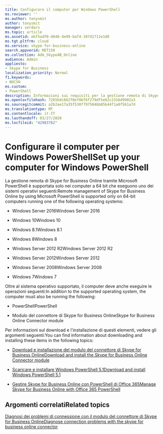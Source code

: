 ```yaml
---
title: Configurare il computer per Windows PowerShell
ms.reviewer: ''
ms.author: tonysmit
author: tonysmit
manager: serdars
ms.topic: article
ms.assetid: ebf5adf0-d848-4e99-baf4-387d1711e1d0
ms.tgt.pltfrm: cloud
ms.service: skype-for-business-online
search.appverid: MET150
ms.collection: Adm_Skype4B_Online
audience: Admin
appliesto:
- Skype for Business
localization_priority: Normal
f1.keywords:
- NOCSH
ms.custom:
- PowerShell
description: Informazioni sui requisiti per la gestione remota di Skype for Business Online con Windows PowerShell, inclusi i sistemi operativi supportati.
ms.openlocfilehash: 7265bdc662f0ef86f6f279df5e62c2316d9902a3
ms.sourcegitcommit: a2b2ae17a35f530f797504bb85b44f1a0f561a7d
ms.translationtype: MT
ms.contentlocale: it-IT
ms.lasthandoff: 03/27/2020
ms.locfileid: "42983762"
---
```

# <a name="set-up-your-computer-for-windows-powershell"></a><span data-ttu-id="7c6dd-103">Configurare il computer per Windows PowerShell</span><span class="sxs-lookup"><span data-stu-id="7c6dd-103">Set up your computer for Windows PowerShell</span></span>

<span data-ttu-id="7c6dd-104">La gestione remota di Skype for Business Online tramite Microsoft PowerShell è supportata solo nei computer a 64 bit che eseguono uno dei sistemi operativi seguenti:</span><span class="sxs-lookup"><span data-stu-id="7c6dd-104">Remote management of Skype for Business Online by using Microsoft PowerShell is supported only on 64-bit computers running one of the following operating systems:</span></span>

- <span data-ttu-id="7c6dd-105">Windows Server 2016</span><span class="sxs-lookup"><span data-stu-id="7c6dd-105">Windows Server 2016</span></span>

- <span data-ttu-id="7c6dd-106">Windows 10</span><span class="sxs-lookup"><span data-stu-id="7c6dd-106">Windows 10</span></span>
    
- <span data-ttu-id="7c6dd-107">Windows 8.1</span><span class="sxs-lookup"><span data-stu-id="7c6dd-107">Windows 8.1</span></span>
    
- <span data-ttu-id="7c6dd-108">Windows 8</span><span class="sxs-lookup"><span data-stu-id="7c6dd-108">Windows 8</span></span>
    
- <span data-ttu-id="7c6dd-109">Windows Server 2012 R2</span><span class="sxs-lookup"><span data-stu-id="7c6dd-109">Windows Server 2012 R2</span></span>
    
- <span data-ttu-id="7c6dd-110">Windows Server 2012</span><span class="sxs-lookup"><span data-stu-id="7c6dd-110">Windows Server 2012</span></span>
    
- <span data-ttu-id="7c6dd-111">Windows Server 2008</span><span class="sxs-lookup"><span data-stu-id="7c6dd-111">Windows Server 2008</span></span>
    
- <span data-ttu-id="7c6dd-112">Windows 7</span><span class="sxs-lookup"><span data-stu-id="7c6dd-112">Windows 7</span></span>
    
<span data-ttu-id="7c6dd-113">Oltre al sistema operativo supportato, il computer deve anche eseguire le operazioni seguenti:</span><span class="sxs-lookup"><span data-stu-id="7c6dd-113">In addition to the supported operating system, the computer must also be running the following:</span></span>
  
- <span data-ttu-id="7c6dd-114">PowerShell</span><span class="sxs-lookup"><span data-stu-id="7c6dd-114">PowerShell</span></span>
    
- <span data-ttu-id="7c6dd-115">Modulo del connettore di Skype for Business Online</span><span class="sxs-lookup"><span data-stu-id="7c6dd-115">Skype for Business Online Connector module</span></span>
    
<span data-ttu-id="7c6dd-116">Per informazioni sul download e l'installazione di questi elementi, vedere gli argomenti seguenti:</span><span class="sxs-lookup"><span data-stu-id="7c6dd-116">You can find information about downloading and installing these items in the following topics:</span></span>
  
- [<span data-ttu-id="7c6dd-117">Download e installazione del modulo del connettore di Skype for Business Online</span><span class="sxs-lookup"><span data-stu-id="7c6dd-117">Download and install the Skype for Business Online Connector module</span></span>](download-and-install-the-skype-for-business-online-connector.md)
    
- [<span data-ttu-id="7c6dd-118">Scaricare e installare Windows PowerShell 5.1</span><span class="sxs-lookup"><span data-stu-id="7c6dd-118">Download and install Windows PowerShell 5.1</span></span>](download-and-install-windows-powershell-5-1.md)

- [<span data-ttu-id="7c6dd-119">Gestire Skype for Business Online con PowerShell di Office 365</span><span class="sxs-lookup"><span data-stu-id="7c6dd-119">Manage Skype for Business Online with Office 365 PowerShell</span></span>](https://docs.microsoft.com/office365/enterprise/powershell/manage-skype-for-business-online-with-office-365-powershell)
    
## <a name="related-topics"></a><span data-ttu-id="7c6dd-120">Argomenti correlati</span><span class="sxs-lookup"><span data-stu-id="7c6dd-120">Related topics</span></span>
[<span data-ttu-id="7c6dd-121">Diagnosi dei problemi di connessione con il modulo del connettore di Skype for Business Online</span><span class="sxs-lookup"><span data-stu-id="7c6dd-121">Diagnose connection problems with the skype for business online connector</span></span>](diagnose-problems-with-the-skype-for-business-online-connector.md)

  
 

